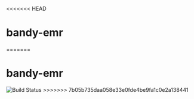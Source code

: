 <<<<<<< HEAD
# bandy-emr
=======
# bandy-emr

<img src="https://travis-ci.org/blackchupiandyellowchino/bandy-emr.svg" alt="Build Status" />
>>>>>>> 7b05b735daa058e33e0fde4be9fa1c0e2a138441
